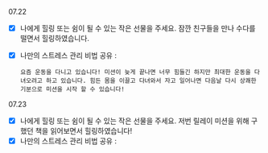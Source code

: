 07.22

- [x] 나에게 힐링 또는 쉼이 될 수 있는 작은 선물을 주세요.
  잠깐 친구들을 만나 수다를 떨면서 힐링하였습니다.
- [x] 나만의 스트레스 관리 비법 공유 :

      요즘 운동을 다니고 있습니다! 미션이 늦게 끝나면 너무 힘들긴 하지만 최대한 운동을 다녀오려고 하고 있습니다. 힘든 몸을 이끌고 다녀와서 자고 일어나면 다음날 다시 상쾌한 기분으로 미션을 시작 할 수 있습니다!


07.23

- [x] 나에게 힐링 또는 쉼이 될 수 있는 작은 선물을 주세요.
  저번 릴레이 미션을 위해 구했던 책을 읽어보면서 힐링하였습니다!
- [x] 나만의 스트레스 관리 비법 공유 :
